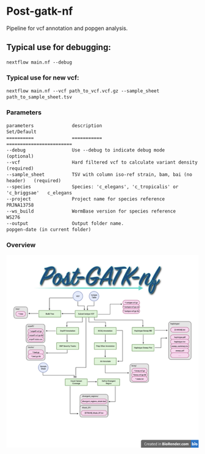 # Post-gatk-nf

Pipeline for vcf annotation and popgen analysis.

## Typical use for debugging:

```
nextflow main.nf --debug
```

### Typical use for new vcf:

```
nextflow main.nf --vcf path_to_vcf.vcf.gz --sample_sheet path_to_sample_sheet.tsv
```

### Parameters
    parameters              description                                            Set/Default
    ==========              ===========                                            ========================
    --debug                 Use --debug to indicate debug mode                     (optional)
    --vcf                   Hard filtered vcf to calculate variant density         (required)
    --sample_sheet          TSV with column iso-ref strain, bam, bai (no header)   (required)
    --species               Species: 'c_elegans', 'c_tropicalis' or 'c_briggsae'   c_elegans
    --project               Project name for species reference                     PRJNA13758
    --ws_build              WormBase version for species reference                 WS276
    --output                Output folder name.                                    popgen-date (in current folder)


### Overview

![Overview of post-gatk-nf](https://github.com/AndersenLab/post-gatk-nf/blob/main/img/post-gatk-nf-flow.png?raw=true)


